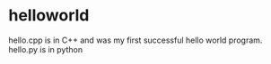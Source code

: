 # helloworld
hello.cpp is in C++ and was my first successful hello world program.
hello.py is in python
